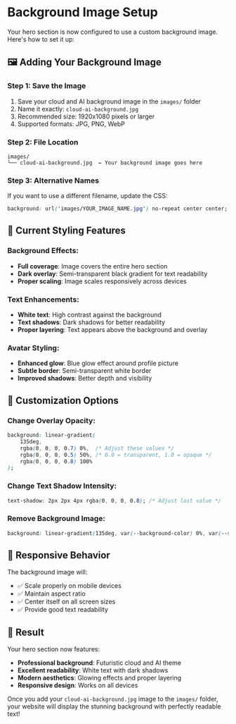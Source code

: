 # Background Image Setup

Your hero section is now configured to use a custom background image. Here's how to set it up:

## 🖼️ Adding Your Background Image

### Step 1: Save the Image
1. Save your cloud and AI background image in the `images/` folder
2. Name it exactly: `cloud-ai-background.jpg`
3. Recommended size: 1920x1080 pixels or larger
4. Supported formats: JPG, PNG, WebP

### Step 2: File Location
```
images/
└── cloud-ai-background.jpg  ← Your background image goes here
```

### Step 3: Alternative Names
If you want to use a different filename, update the CSS:
```css
background: url('images/YOUR_IMAGE_NAME.jpg') no-repeat center center;
```

## 🎨 Current Styling Features

### Background Effects:
- **Full coverage**: Image covers the entire hero section
- **Dark overlay**: Semi-transparent black gradient for text readability
- **Proper scaling**: Image scales responsively across devices

### Text Enhancements:
- **White text**: High contrast against the background
- **Text shadows**: Dark shadows for better readability
- **Proper layering**: Text appears above the background and overlay

### Avatar Styling:
- **Enhanced glow**: Blue glow effect around profile picture
- **Subtle border**: Semi-transparent white border
- **Improved shadows**: Better depth and visibility

## 🔧 Customization Options

### Change Overlay Opacity:
```css
background: linear-gradient(
    135deg,
    rgba(0, 0, 0, 0.7) 0%,  /* Adjust these values */
    rgba(0, 0, 0, 0.5) 50%, /* 0.0 = transparent, 1.0 = opaque */
    rgba(0, 0, 0, 0.8) 100%
);
```

### Change Text Shadow Intensity:
```css
text-shadow: 2px 2px 4px rgba(0, 0, 0, 0.8); /* Adjust last value */
```

### Remove Background Image:
```css
background: linear-gradient(135deg, var(--background-color) 0%, var(--surface-color) 100%);
```

## 📱 Responsive Behavior

The background image will:
- ✅ Scale properly on mobile devices
- ✅ Maintain aspect ratio
- ✅ Center itself on all screen sizes
- ✅ Provide good text readability

## 🎯 Result

Your hero section now features:
- **Professional background**: Futuristic cloud and AI theme
- **Excellent readability**: White text with dark shadows
- **Modern aesthetics**: Glowing effects and proper layering
- **Responsive design**: Works on all devices

Once you add your `cloud-ai-background.jpg` image to the `images/` folder, your website will display the stunning background with perfectly readable text!

